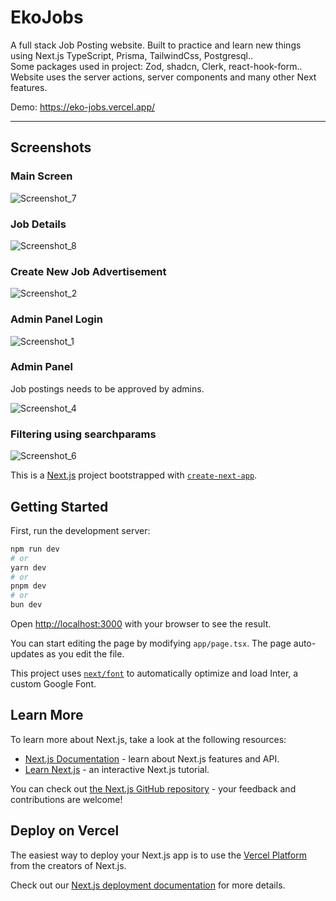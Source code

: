 # EkoJobs

A full stack Job Posting website. Built to practice and learn new things using Next.js TypeScript, Prisma, TailwindCss, Postgresql..   
Some packages used in project: Zod, shadcn, Clerk, react-hook-form..  
Website uses the server actions, server components and many other Next features.  

Demo: https://eko-jobs.vercel.app/

***
 ## Screenshots

 ### Main Screen
![Screenshot_7](https://github.com/ekin-kar/ekoJobs/assets/166856972/029911b5-6e08-4a8d-b33f-668f830a4983)

### Job Details

![Screenshot_8](https://github.com/ekin-kar/ekoJobs/assets/166856972/9eeadf43-0e7b-4cf3-8902-3766db3d7e6b)

### Create New Job Advertisement

![Screenshot_2](https://github.com/ekin-kar/ekoJobs/assets/166856972/ca268f15-6761-4dc2-8f9e-92133ea2597a)

### Admin Panel Login 

![Screenshot_1](https://github.com/ekin-kar/ekoJobs/assets/166856972/9ac123c4-c099-4a2f-967c-7b65eef59342)

### Admin Panel

Job postings needs to be approved by admins.

![Screenshot_4](https://github.com/ekin-kar/ekoJobs/assets/166856972/40ac415e-c17d-4ac5-b3d8-1c7e578f65fb)

### Filtering using searchparams

![Screenshot_6](https://github.com/ekin-kar/ekoJobs/assets/166856972/36aa1cdb-72a4-430b-bafb-617c321ed462)


This is a [Next.js](https://nextjs.org/) project bootstrapped with [`create-next-app`](https://github.com/vercel/next.js/tree/canary/packages/create-next-app).

## Getting Started

First, run the development server:

```bash
npm run dev
# or
yarn dev
# or
pnpm dev
# or
bun dev
```

Open [http://localhost:3000](http://localhost:3000) with your browser to see the result.

You can start editing the page by modifying `app/page.tsx`. The page auto-updates as you edit the file.

This project uses [`next/font`](https://nextjs.org/docs/basic-features/font-optimization) to automatically optimize and load Inter, a custom Google Font.

## Learn More

To learn more about Next.js, take a look at the following resources:

- [Next.js Documentation](https://nextjs.org/docs) - learn about Next.js features and API.
- [Learn Next.js](https://nextjs.org/learn) - an interactive Next.js tutorial.

You can check out [the Next.js GitHub repository](https://github.com/vercel/next.js/) - your feedback and contributions are welcome!

## Deploy on Vercel

The easiest way to deploy your Next.js app is to use the [Vercel Platform](https://vercel.com/new?utm_medium=default-template&filter=next.js&utm_source=create-next-app&utm_campaign=create-next-app-readme) from the creators of Next.js.

Check out our [Next.js deployment documentation](https://nextjs.org/docs/deployment) for more details.
